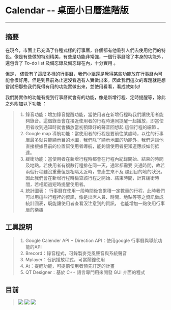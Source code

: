 **Calendar -- 桌面小日曆進階版**
===
---

摘要
---
在現今，市面上已充滿了各種式樣的行事曆，各個都有他吸引人們去使用他們的特色。像是有些做的特別精美，有些是功能非常強，一個行事曆除了本身的功能外，還包含了 To-do list 及備忘錄及備忘錄在內，十分實用 。

但是， 儘管有了這麼多樣的行事曆，我們小組還是覺得某些功能放在行事曆內可能會很好用，但是到目前為止還沒看過有人實做出來。因此我們這次的專題就是想嘗試把那些我們覺得有用的功能實做出來，並使用看看，看成效如何!

我們將實作的功能有提到行事曆就會有的功能，像是新增行程、定時提醒等，除此之外附加以下功能 ：

> 1. 錄音功能：增加錄音提醒功能，當使用者在新增行程時我們讓使用者能夠錄音。這個錄音會在接近使用者的行程時連同提醒一起播放，即當使用者收到通知時就會播放當初預錄好的聲音回想起 這個行程的細節 。
> 2. Google map 導航功能：當使用者的行程是要前往某處時，以往的行事曆最多就只能顯示目的地圖，我們除了顯示地圖的功能外，我們還讓他直接根據目前的位置幫使用者導航，能夠讓使用者更知道應該如何抵達。
> 3. 緩衝功能：當使用者在新增行程時都會在行程內紀錄開始、結束的時間及地點。若使用者有複數行程排在同一天，通常都需要 交通時間，故若兩個行程雖沒重疊但是相隔太近時，會產生來不及 趕到目的地的狀況。因此我們會在新增行程時檢查該行程之開始、結束時間，計算緩衝時間，若相距過短時提醒使用者。
> 4. 統計圖表： 行事曆在使用一段時間後會累積一定數量的行程，此時我們可以用這些行程裡的資訊，像是出席人員、時間、地點等等之資訊做成統計圖表，既能讓使用者查看沒注意到的資訊， 也能增加一點使用行事曆的樂趣

工具說明
---

> 1. Google Calender API + Direction API：使用google 行事曆與導航功能的API
> 2. Brecord：錄音程式，可錄製麥克風聲音與系統聲音
> 3. Mplayer：音訊播放程式，可當鬧鐘使用
> 4. At：提醒功能，可提前使用者預先訂定的計畫
> 5. QT Designer：基於 C++ 語言專門用來開發 GUI 介面的程式

目前
---
> ![](http://i.imgur.com/OqYpHa8.jpg)
> ![](http://i.imgur.com/57kyYtd.jpg)
> ![](http://i.imgur.com/56nkZtG.jpg)
